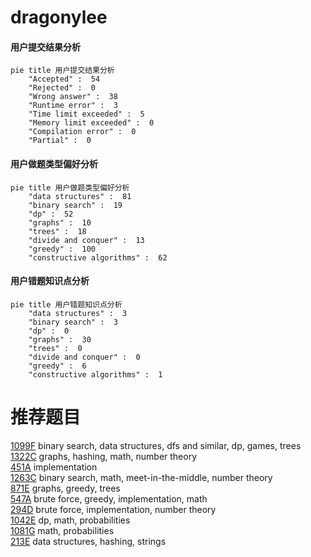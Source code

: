 # dragonylee

<!-- tabs:start -->



#### **用户提交结果分析**

```mermaid
pie title 用户提交结果分析
    "Accepted" :  54
    "Rejected" :  0
    "Wrong answer" :  38
    "Runtime error" :  3
    "Time limit exceeded" :  5
    "Memory limit exceeded" :  0
    "Compilation error" :  0
    "Partial" :  0
```

#### **用户做题类型偏好分析**

```mermaid
pie title 用户做题类型偏好分析
    "data structures" :  81
    "binary search" :  19
    "dp" :  52
    "graphs" :  10
    "trees" :  18
    "divide and conquer" :  13
    "greedy" :  100
    "constructive algorithms" :  62
```
#### **用户错题知识点分析**

```mermaid
pie title 用户错题知识点分析
    "data structures" :  3
    "binary search" :  3
    "dp" :  0
    "graphs" :  30
    "trees" :  0
    "divide and conquer" :  0
    "greedy" :  6
    "constructive algorithms" :  1
```



<!-- tabs:end -->
# 推荐题目
[1099F](https://codeforces.com/contest/1099/problem/F)		binary search,
                        data structures,
                        dfs and similar,
                        dp,
                        games,
                        trees		  
[1322C](https://codeforces.com/contest/1322/problem/C)		graphs,
                        hashing,
                        math,
                        number theory		  
[451A](https://codeforces.com/contest/451/problem/A)		implementation		  
[1263C](https://codeforces.com/contest/1263/problem/C)		binary search,
                        math,
                        meet-in-the-middle,
                        number theory		  
[871E](https://codeforces.com/contest/871/problem/E)		graphs,
                        greedy,
                        trees		  
[547A](https://codeforces.com/contest/547/problem/A)		brute force,
                        greedy,
                        implementation,
                        math		  
[294D](https://codeforces.com/contest/294/problem/D)		brute force,
                        implementation,
                        number theory		  
[1042E](https://codeforces.com/contest/1042/problem/E)		dp,
                        math,
                        probabilities		  
[1081G](https://codeforces.com/contest/1081/problem/G)		math,
                        probabilities		  
[213E](https://codeforces.com/contest/213/problem/E)		data structures,
                        hashing,
                        strings		  
